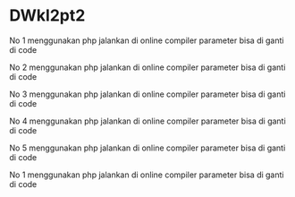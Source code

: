 # DWkl2pt2
No 1
menggunakan php
jalankan di online compiler
parameter bisa di ganti di code

No 2
menggunakan php
jalankan di online compiler
parameter bisa di ganti di code

No 3
menggunakan php
jalankan di online compiler
parameter bisa di ganti di code

No 4
menggunakan php
jalankan di online compiler
parameter bisa di ganti di code

No 5
menggunakan php
jalankan di online compiler
parameter bisa di ganti di code

No 1
menggunakan php
jalankan di online compiler
parameter bisa di ganti di code


